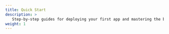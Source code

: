 ```yaml
---
title: Quick Start
description: >
   Step-by-step guides for deploying your first app and mastering the basics of Drycc.
weight: 1
---
```


